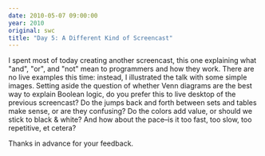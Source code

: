```yaml
---
date: 2010-05-07 09:00:00
year: 2010
original: swc
title: "Day 5: A Different Kind of Screencast"
---
```

<p>I spent most of today creating another screencast, this one explaining what "and", "or", and "not" mean to programmers and how they work. There are no live examples this time: instead, I illustrated the talk with some simple images. Setting aside the question of whether Venn diagrams are the best way to explain Boolean logic, do you prefer this to live desktop of the previous screencast? Do the jumps back and forth between sets and tables make sense, or are they confusing? Do the colors add value, or should we stick to black &amp; white? And how about the pace–is it too fast, too slow, too repetitive, et cetera?</p>
<p>Thanks in advance for your feedback.</p>
